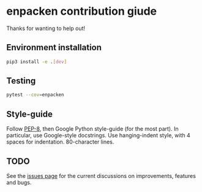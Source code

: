 # enpacken contribution giude
Thanks for wanting to help out!

## Environment installation
```bash
pip3 install -e .[dev]
```

## Testing
```bash
pytest --cov=enpacken
```

## Style-guide
Follow [PEP-8](https://www.python.org/dev/peps/pep-0008/?), then Google Python
style-guide (for the most part). In particular, use Google-style docstrings.
Use hanging-indent style, with 4 spaces for indentation. 80-character lines.

## TODO
See the [issues page](https://github.com/EpicWink/enpacken/issues) for the
current discussions on improvements, features and bugs.
